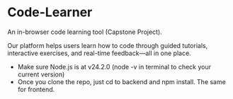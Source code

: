 # Code-Learner

An in-browser code learning tool (Capstone Project).

Our platform helps users learn how to code through guided tutorials, interactive exercises, and real-time feedback—all in one place.

- Make sure Node.js is at v24.2.0 (node -v in terminal to check your current version)
- Once you clone the repo, just cd to backend and npm install. The same for frontend.
